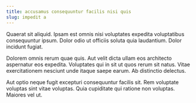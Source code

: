 ```yaml
---
title: accusamus consequuntur facilis nisi quis
slug: impedit a
---
```


Quaerat sit aliquid. Ipsam est omnis nisi voluptates expedita voluptatibus consequuntur ipsum. Dolor odio ut officiis soluta quia laudantium. Dolor incidunt fugiat.

Dolorem omnis rerum quae quis. Aut velit dicta ullam eos architecto aspernatur eos expedita. Voluptates qui in sit ut quos rerum sit natus. Vitae exercitationem nesciunt unde itaque saepe earum. Ab distinctio delectus.

Aut optio neque fugit excepturi consequuntur facilis sit. Rem voluptate voluptas sint vitae voluptas. Quia cupiditate qui ratione non voluptas. Maiores vel ut.
